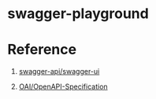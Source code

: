 # swagger-playground


# Reference

1. [swagger-api/swagger-ui](https://github.com/swagger-api/swagger-ui/blob/master/docs/usage/installation.md)

2. [OAI/OpenAPI-Specification](https://github.com/OAI/OpenAPI-Specification)
